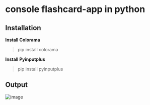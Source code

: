 # console flashcard-app in python

## Installation

**Install Colorama**
> pip install colorama

**Install Pyinputplus**
> pip install pyinputplus

## Output
![image](https://user-images.githubusercontent.com/91014156/183984962-57a6e5fa-1898-4e7a-b95f-d338d94c40fd.png)
